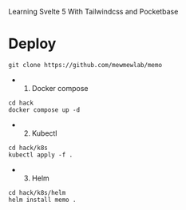 <!-- https://tailwindcss.com/docs/ -->

Learning Svelte 5 With Tailwindcss and Pocketbase

# Deploy

```shell
git clone https://github.com/mewmewlab/memo
```

- 1. Docker compose
```shell
cd hack
docker compose up -d
```

- 2. Kubectl
```shell
cd hack/k8s
kubectl apply -f .
```

- 3. Helm
```shell
cd hack/k8s/helm
helm install memo .
```